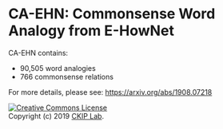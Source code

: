 # CA-EHN: Commonsense Word Analogy from E-HowNet

CA-EHN contains:
- 90,505 word analogies
- 766 commonsense relations

For more details, please see: https://arxiv.org/abs/1908.07218

<a rel="license" href="http://creativecommons.org/licenses/by-nc-sa/4.0/"><img alt="Creative Commons License" style="border-width:0" src="https://i.creativecommons.org/l/by-nc-sa/4.0/88x31.png" /></a><br />
Copyright (c) 2019 [CKIP Lab](https://ckip.iis.sinica.edu.tw/).
